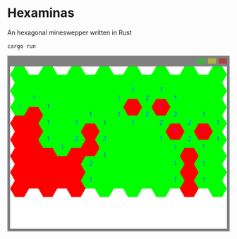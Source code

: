 # Hexaminas

An hexagonal mineswepper written in Rust

```
cargo run
```

![Hexaminas](Hexaminas.png)